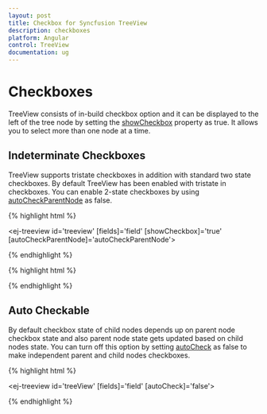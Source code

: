 ```yaml
---
layout: post
title: Checkbox for Syncfusion TreeView
description: checkboxes
platform: Angular
control: TreeView
documentation: ug
---
```


# Checkboxes

TreeView consists of in-build checkbox option and it can be displayed to the left of the tree node by setting the [showCheckbox](http://help.syncfusion.com/api/js/ejtreeview#members:showcheckbox) property as true. It allows you to select more than one node at a time. 

## Indeterminate Checkboxes

TreeView supports tristate checkboxes in addition with standard two state checkboxes. By default TreeView has been enabled with tristate in checkboxes. You can enable 2-state checkboxes by using [autoCheckParentNode](http://help.syncfusion.com/api/js/ejtreeview#members:autocheckparentnode) as false.

 {% highlight html %} 
 
<ej-treeview id='treeview' [fields]='field' [showCheckbox]='true' [autoCheckParentNode]='autoCheckParentNode'>
</ej-treeview>

  {% endhighlight %}

{% highlight html %}  

<script>

import { Component } from '@angular/core';
import { TreeViewComponent } from '@syncfusion/ej2-ng-navigations';

@Component({
    selector: 'app-container',
    templateUrl: 'app/components/treeview/treeview.component.html'',
})
export class AppComponent {
    constructor() {
    }
      //define the data source
   public Data:Object[] = [
        { id: 1, name: 'Discover Music', hasChild: true, expanded: true },
        { id: 2, parent: 1, name: 'Hot Singles', selected: true },
        { id: 3, parent: 1, name: 'Rising Artists', selected: true },
        { id: 4, parent: 1, name: 'Live Music', selected: true },
        { id: 6, parent: 1, name: 'Best of 2013 So Far' },
        { id: 7, name: 'Sales and Events', hasChild: true, expanded: true },
        { id: 8, parent: 7, name: '100 Albums - $5 Each' },
        { id: 9, parent: 7, name: 'Hip-Hop and R&B Sale' },
        { id: 10, parent: 7, name: 'CD Deals' },
        { id: 11, name: 'Categories', hasChild: true },
        { id: 12, parent: 11, name: 'Songs' },
        { id: 13, parent: 11, name: 'Bestselling Albums' },
        { id: 14, parent: 11, name: 'New Releases' },
        { id: 15, parent: 11, name: 'Bestselling Songs' },
        { id: 16, name: 'MP3 Albums', hasChild: true },
        { id: 17, parent: 16, name: 'Rock' },
        { id: 18, parent: 16, name: 'Gospel' },
        { id: 19, parent: 16, name: 'Latin Music' },
        { id: 20, parent: 16, name: 'Jazz' },
        { id: 21, name: 'More in Music', hasChild: true },
        { id: 22, parent: 21, name: 'Music Trade-In' },
        { id: 23, parent: 21, name: 'Redeem a Gift Card' },
        { id: 24, parent: 21, name: 'Band T-Shirts' },
        { id: 25, parent: 21, name: 'Mobile MVC' }];
    
    public field:Object = { id: 'id', parentId: 'parent', text: 'name', hasChild: 'hasChild', dataSource: this.Data, expanded: 'expanded', selected: 'selected'};
    public autoCheckParentNode: boolean = false;
}

</script>

 {% endhighlight %}


## Auto Checkable

By default checkbox state of child nodes depends up on parent node checkbox state and also parent node state gets updated based on child nodes state. You can turn off this option by setting [autoCheck](http://help.syncfusion.com/api/js/ejtreeview#members:autocheck) as false to make independent parent and child nodes checkboxes.


 {% highlight html %} 
 
 <ej-treeview id='treeView' [fields]='field' [autoCheck]='false'></ej-treeview>

  {% endhighlight %}




